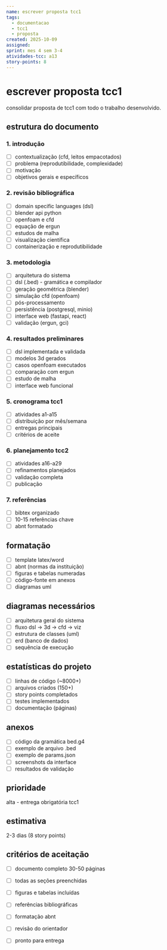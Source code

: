 ```yaml
---
name: escrever proposta tcc1
tags:
  - documentacao
  - tcc1
  - proposta
created: 2025-10-09
assigned: 
sprint: mes 4 sem 3-4
atividades-tcc: a13
story-points: 8
---
```


# escrever proposta tcc1

consolidar proposta de tcc1 com todo o trabalho desenvolvido.

## estrutura do documento

### 1. introdução
- [ ] contextualização (cfd, leitos empacotados)
- [ ] problema (reprodutibilidade, complexidade)
- [ ] motivação
- [ ] objetivos gerais e específicos

### 2. revisão bibliográfica
- [ ] domain specific languages (dsl)
- [ ] blender api python
- [ ] openfoam e cfd
- [ ] equação de ergun
- [ ] estudos de malha
- [ ] visualização científica
- [ ] containerização e reprodutibilidade

### 3. metodologia
- [ ] arquitetura do sistema
- [ ] dsl (.bed) - gramática e compilador
- [ ] geração geométrica (blender)
- [ ] simulação cfd (openfoam)
- [ ] pós-processamento
- [ ] persistência (postgresql, minio)
- [ ] interface web (fastapi, react)
- [ ] validação (ergun, gci)

### 4. resultados preliminares
- [ ] dsl implementada e validada
- [ ] modelos 3d gerados
- [ ] casos openfoam executados
- [ ] comparação com ergun
- [ ] estudo de malha
- [ ] interface web funcional

### 5. cronograma tcc1
- [ ] atividades a1-a15
- [ ] distribuição por mês/semana
- [ ] entregas principais
- [ ] critérios de aceite

### 6. planejamento tcc2
- [ ] atividades a16-a29
- [ ] refinamentos planejados
- [ ] validação completa
- [ ] publicação

### 7. referências
- [ ] bibtex organizado
- [ ] 10-15 referências chave
- [ ] abnt formatado

## formatação
- [ ] template latex/word
- [ ] abnt (normas da instituição)
- [ ] figuras e tabelas numeradas
- [ ] código-fonte em anexos
- [ ] diagramas uml

## diagramas necessários
- [ ] arquitetura geral do sistema
- [ ] fluxo dsl → 3d → cfd → viz
- [ ] estrutura de classes (uml)
- [ ] erd (banco de dados)
- [ ] sequência de execução

## estatísticas do projeto
- [ ] linhas de código (~8000+)
- [ ] arquivos criados (150+)
- [ ] story points completados
- [ ] testes implementados
- [ ] documentação (páginas)

## anexos
- [ ] código da gramática bed.g4
- [ ] exemplo de arquivo .bed
- [ ] exemplo de params.json
- [ ] screenshots da interface
- [ ] resultados de validação

## prioridade
alta - entrega obrigatória tcc1

## estimativa
2-3 dias (8 story points)

## critérios de aceitação
- [ ] documento completo 30-50 páginas
- [ ] todas as seções preenchidas
- [ ] figuras e tabelas incluídas
- [ ] referências bibliográficas
- [ ] formatação abnt
- [ ] revisão do orientador
- [ ] pronto para entrega

